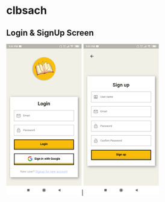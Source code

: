 # clbsach
## Login & SignUp Screen
<img src="screenshots/login.jpg" data-canonical-src="screenshots/login.jpg" width="200" />|<img src="screenshots/signup.jpg" data-canonical-src="screenshots/login.jpg" width="200" />
